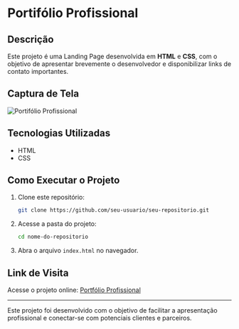 # Portifólio Profissional

## Descrição

Este projeto é uma Landing Page desenvolvida em **HTML** e **CSS**, com o objetivo de apresentar brevemente o desenvolvedor e disponibilizar links de contato importantes.

## Captura de Tela
![Portifólio Profissional](./assets/printPortifólio.jpeg)



## Tecnologias Utilizadas

- HTML
- CSS

## Como Executar o Projeto

1. Clone este repositório:
   ```bash
   git clone https://github.com/seu-usuario/seu-repositorio.git
   ```
2. Acesse a pasta do projeto:
   ```bash
   cd nome-do-repositorio
   ```
3. Abra o arquivo `index.html` no navegador.

## Link de Visita

Acesse o projeto online: [Portfólio Profissional](https://portfolioprofissional.vercel.app)

---

Este projeto foi desenvolvido com o objetivo de facilitar a apresentação profissional e conectar-se com potenciais clientes e parceiros.

